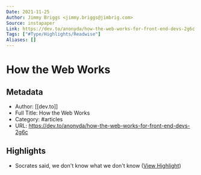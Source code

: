 ```yaml
---
Date: 2021-11-25
Author: Jimmy Briggs <jimmy.briggs@jimbrig.com>
Source: instapaper
Link: https://dev.to/anonyda/how-the-web-works-for-front-end-devs-2g6c
Tags: ["#Type/Highlights/Readwise"]
Aliases: []
---
```

# How the Web Works

## Metadata
- Author: [[dev.to]]
- Full Title: How the Web Works
- Category: #articles
- URL: https://dev.to/anonyda/how-the-web-works-for-front-end-devs-2g6c

## Highlights
- Socrates said, we don't know what we don't know ([View Highlight](https://instapaper.com/read/1354419745/14361743))
